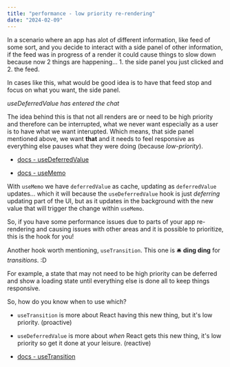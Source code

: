 ```yaml
---
title: "performance - low priority re-rendering"
date: "2024-02-09"
---
```


In a scenario where an app has alot of different information, like feed of some sort, and you decide to interact with a side panel of other information, if the feed was in progress of a render it could cause things to slow down because now 2 things are happening... 1. the side panel you just clicked and 2. the feed.

In cases like this, what would be good idea is to have that feed stop and focus on what you want, the side panel.

_useDeferredValue has entered the chat_

The idea behind this is that not all renders are or need to be high priority and therefore can be interrupted, what we never want especially as a user is to have what we want interupted. Which means, that side panel mentioned above, we want **that** and it needs to feel responsive as everything else pauses what they were doing (because _low-priority_).

- [docs - useDeferredValue](https://react.dev/reference/react/useDeferredValue)

- [docs - useMemo](https://react.dev/reference/react/useMemo)

With `useMemo` we have `deferredValue` as cache, updating as `deferredValue` updates... which it will because the `useDeferredValue` hook is just _deferring_ updating part of the UI, but as it updates in the background with the new value that will trigger the change within `useMemo`.

So, if you have some performance issues due to parts of your app re-rendering and causing issues with other areas and it is possible to prioritize, this is the hook for you!

Another hook worth mentioning, `useTransition`. This one is 🛎 **ding ding** for _transitions_. :D

For example, a state that may not need to be high priority can be deferred and show a loading state until everything else is done all to keep things responsive.

So, how do you know when to use which?

- `useTransition` is more about React having this new thing, but it's low priority. (proactive)

- `useDeferredValue` is more about _when_ React gets this new thing, it's low priority so get it done at your leisure. (reactive)

- [docs - useTransition](https://react.dev/reference/react/useTransition)